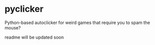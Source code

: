 # pyclicker
Python-based autoclicker for weird games that require you to spam the mouse?

readme will be updated soon

